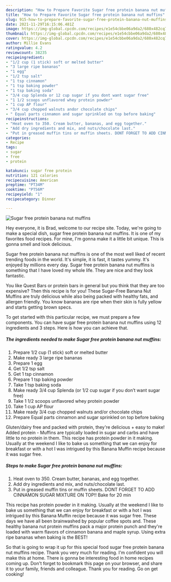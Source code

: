 ```yaml
---
description: "How to Prepare Favorite Sugar free protein banana nut muffins"
title: "How to Prepare Favorite Sugar free protein banana nut muffins"
slug: 915-how-to-prepare-favorite-sugar-free-protein-banana-nut-muffins
date: 2021-11-29T16:15:06.481Z
image: https://img-global.cpcdn.com/recipes/e1e54cbbe06a9da2/680x482cq70/sugar-free-protein-banana-nut-muffins-recipe-main-photo.jpg
thumbnail: https://img-global.cpcdn.com/recipes/e1e54cbbe06a9da2/680x482cq70/sugar-free-protein-banana-nut-muffins-recipe-main-photo.jpg
cover: https://img-global.cpcdn.com/recipes/e1e54cbbe06a9da2/680x482cq70/sugar-free-protein-banana-nut-muffins-recipe-main-photo.jpg
author: Millie Evans
ratingvalue: 4.2
reviewcount: 38235
recipeingredient:
- "1/2 cup (1 stick) soft or melted butter"
- "3 large ripe bananas"
- "1 egg"
- "1/2 tsp salt"
- "1 tsp cinnamon"
- "1 tsp baking powder"
- "1 tsp baking soda"
- "3/4 cup Splenda or 12 cup sugar if you dont want sugar free"
- "1 1/2 scoops unflavored whey protein powder"
- "1 cup AP flour"
- "3/4 cup chopped walnuts andor chocolate chips"
- " Equal parts cinnamon and sugar sprinkled on top before baking"
recipeinstructions:
- "Heat oven to 350. Cream butter, bananas, and egg together."
- "Add dry ingredients and mix, and nuts/chocolate last."
- "Put in greased muffin tins or muffin sheets. DONT FORGET TO ADD CINNAMON SUGAR MIXTURE ON TOP!! Bake for 20 min"
categories:
- Recipe
tags:
- sugar
- free
- protein

katakunci: sugar free protein 
nutrition: 121 calories
recipecuisine: American
preptime: "PT34M"
cooktime: "PT56M"
recipeyield: "1"
recipecategory: Dinner

---
```



![Sugar free protein banana nut muffins](https://img-global.cpcdn.com/recipes/e1e54cbbe06a9da2/680x482cq70/sugar-free-protein-banana-nut-muffins-recipe-main-photo.jpg)

Hey everyone, it is Brad, welcome to our recipe site. Today, we're going to make a special dish, sugar free protein banana nut muffins. It is one of my favorites food recipes. For mine, I'm gonna make it a little bit unique. This is gonna smell and look delicious.

Sugar free protein banana nut muffins is one of the most well liked of recent trending foods in the world. It's simple, it is fast, it tastes yummy. It's enjoyed by millions every day. Sugar free protein banana nut muffins is something that I have loved my whole life. They are nice and they look fantastic.

You like Quest Bars or protein bars in general but you think that they are too expensive? Then this recipe is for you! These Sugar-Free Banana Nut Muffins are truly delicious while also being packed with healthy fats, and allergen friendly. You know bananas are ripe when their skin is fully yellow and starts getting brown specs.


To get started with this particular recipe, we must prepare a few components. You can have sugar free protein banana nut muffins using 12 ingredients and 3 steps. Here is how you can achieve that.

<!--inarticleads1-->

##### The ingredients needed to make Sugar free protein banana nut muffins:

1. Prepare 1/2 cup (1 stick) soft or melted butter
1. Make ready 3 large ripe bananas
1. Prepare 1 egg
1. Get 1/2 tsp salt
1. Get 1 tsp cinnamon
1. Prepare 1 tsp baking powder
1. Take 1 tsp baking soda
1. Make ready 3/4 cup Splenda (or 1/2 cup sugar if you don’t want sugar free)
1. Take 1 1/2 scoops unflavored whey protein powder
1. Take 1 cup AP flour
1. Make ready 3/4 cup chopped walnuts and/or chocolate chips
1. Prepare  Equal parts cinnamon and sugar sprinkled on top before baking


Gluten/dairy free and packed with protein, they&#39;re delicious + easy to make! Added protein - Muffins are typically loaded in sugar and carbs and have little to no protein in them. This recipe has protein powder in it making. Usually at the weekend I like to bake us something that we can enjoy for breakfast or with a hot I was intrigued by this Banana Muffin recipe because it was sugar free. 

<!--inarticleads2-->

##### Steps to make Sugar free protein banana nut muffins:

1. Heat oven to 350. Cream butter, bananas, and egg together.
1. Add dry ingredients and mix, and nuts/chocolate last.
1. Put in greased muffin tins or muffin sheets. DONT FORGET TO ADD CINNAMON SUGAR MIXTURE ON TOP!! Bake for 20 min


This recipe has protein powder in it making. Usually at the weekend I like to bake us something that we can enjoy for breakfast or with a hot I was intrigued by this Banana Muffin recipe because it was sugar free. These days we have all been brainwashed by popular coffee spots and. These healthy banana nut protein muffins pack a major protein punch and they&#39;re loaded with warm flavors of cinnamon banana and maple syrup. Using extra ripe bananas when baking is the BEST! 

So that is going to wrap it up for this special food sugar free protein banana nut muffins recipe. Thank you very much for reading. I'm confident you will make this at home. There is gonna be interesting food in home recipes coming up. Don't forget to bookmark this page on your browser, and share it to your family, friends and colleague. Thank you for reading. Go on get cooking!
